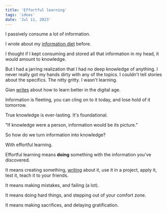 ```yaml
---
title: 'Effortful learning'
tags: 'ideas'
date: 'Jul 11, 2023'
---
```


I passively consume a lot of information.

I wrote about my [information diet](https://www.bneo.xyz/posts/information) before.

I thought if I kept consuming and stored all that information in my head, it would amount to knowledge.

But I had a jarring realization that I had no deep knowledge of anything. I never really got my hands dirty with any of the topics. I couldn't tell stories about the specifics. The nitty gritty. I wasn't learning.

Gian [writes](https://giansegato.com/essays/edutainment-is-not-learning) about how to learn better in the digital age.

Information is fleeting, you can cling on to it today, and lose hold of it tomorrow.

True knowledge is ever-lasting. It's foundational.

"If knowledge were a person, information would be its picture."

So how do we turn information into knowledge?

With effortful learning.

Effortful learning means **doing** something with the information you've discovered.

It means creating something, [writing](https://notes.andymatuschak.org/Evergreen_notes) about it, use it in a project, apply it, test it, teach it to your friends.

It means making mistakes, and failing (a lot).

It means doing hard things, and stepping out of your comfort zone.

It means making sacrifices, and delaying gratification.
